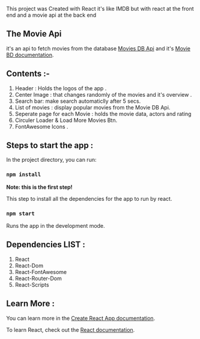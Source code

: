 This project was Created with React it's like IMDB but with react at the front end and a movie api at the back end

## The Movie Api

it's an api to fetch movies from the database [Movies DB Api](https://api.themoviedb.org/) and it's [Movie BD documentation](https://developers.themoviedb.org/3/getting-started/introduction).

## Contents :-

1. Header : Holds the logos of the app .
2. Center Image : that changes randomly of the movies and it's overview .
3. Search bar: make search automaticlly after 5 secs.
4. List of movies : display popular movies from the Movie DB Api.
5. Seperate page for each Movie : holds the movie data, actors and rating
6. Circuler Loader & Load More Movies Btn.
7. FontAwesome Icons .

## Steps to start the app :

In the project directory, you can run:

### `npm install`

**Note: this is the first step!**

This step to install all the dependencies for the app to run by react.

### `npm start`

Runs the app in the development mode.<br />

## Dependencies LIST :

1. React
2. React-Dom
3. React-FontAwesome
4. React-Router-Dom
5. React-Scripts

## Learn More :

You can learn more in the [Create React App documentation](https://facebook.github.io/create-react-app/docs/getting-started).

To learn React, check out the [React documentation](https://reactjs.org/).
